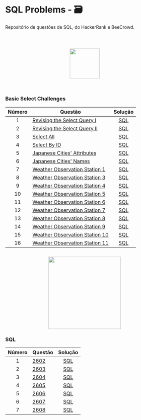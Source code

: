 # SQL Problems - 🗃️
Repositório de questões de SQL, do HackerRank e BeeCrowd.

##

<br>

<p align="center">  
    <a href="https://www.hackerrank.com/">
        <img height=95 src="https://hrcdn.net/community-frontend/assets/brand/logo-new-white-green-a5cb16e0ae.svg"> 
    </a>
</p>

<br>

### Basic Select Challenges

| Número | Questão | Solução |
|:------:|------------|:---------:|
| 1 | [Revising the Select Query I](https://www.hackerrank.com/challenges/revising-the-select-query/problem) | [SQL](https://github.com/MaykeESA/SQL-Problems/blob/master/Basica%20Select/Q1.sql)
| 2 | [Revising the Select Query II](https://www.hackerrank.com/challenges/revising-the-select-query-2/problem) | [SQL](https://github.com/MaykeESA/SQL-Problems/blob/master/Basica%20Select/Q2.sql)
| 3 | [Select All](https://www.hackerrank.com/challenges/select-all-sql/problem) | [SQL](https://github.com/MaykeESA/SQL-Problems/blob/master/Basica%20Select/Q3.sql)
| 4 | [Select By ID](https://www.hackerrank.com/challenges/select-by-id/problem) | [SQL](https://github.com/MaykeESA/SQL-Problems/blob/master/Basica%20Select/Q4.sql)
| 5 | [Japanese Cities' Attributes](https://www.hackerrank.com/challenges/japanese-cities-attributes/problem) | [SQL](https://github.com/MaykeESA/SQL-Problems/blob/master/Basica%20Select/Q5.sql)
| 6 | [Japanese Cities' Names](https://www.hackerrank.com/challenges/japanese-cities-name/problem) | [SQL](https://github.com/MaykeESA/SQL-Problems/blob/master/Basica%20Select/Q6.sql)
| 7 | [Weather Observation Station 1](https://www.hackerrank.com/challenges/weather-observation-station-1/problem) | [SQL](https://github.com/MaykeESA/SQL-Problems/blob/master/Basica%20Select/Q7.sql)
| 8 | [Weather Observation Station 3](https://www.hackerrank.com/challenges/weather-observation-station-3/problem) | [SQL](https://github.com/MaykeESA/SQL-Problems/blob/master/Basica%20Select/Q8.sql)
| 9 | [Weather Observation Station 4](https://www.hackerrank.com/challenges/weather-observation-station-4/problem) | [SQL](https://github.com/MaykeESA/SQL-Problems/blob/master/Basica%20Select/Q9.sql)
| 10| [Weather Observation Station 5](https://www.hackerrank.com/challenges/weather-observation-station-5/problem) | [SQL](https://github.com/MaykeESA/SQL-Problems/blob/master/Basica%20Select/Q10.sql)
| 11| [Weather Observation Station 6](https://www.hackerrank.com/challenges/weather-observation-station-6/problem) | [SQL](https://github.com/MaykeESA/SQL-Problems/blob/master/Basica%20Select/Q11.sql)
| 12| [Weather Observation Station 7](https://www.hackerrank.com/challenges/weather-observation-station-7/problem) | [SQL](https://github.com/MaykeESA/SQL-Problems/blob/master/Basica%20Select/Q12.sql)
| 13| [Weather Observation Station 8](https://www.hackerrank.com/challenges/weather-observation-station-8/problem) | [SQL](https://github.com/MaykeESA/SQL-Problems/blob/master/Basica%20Select/Q13.sql)
| 14| [Weather Observation Station 9](https://www.hackerrank.com/challenges/weather-observation-station-9/problem) | [SQL](https://github.com/MaykeESA/SQL-Problems/blob/master/Basica%20Select/Q14.sql)
| 15| [Weather Observation Station 10](https://www.hackerrank.com/challenges/weather-observation-station-10/problem) | [SQL](https://github.com/MaykeESA/SQL-Problems/blob/master/Basica%20Select/Q15.sql)
| 16| [Weather Observation Station 11](https://www.hackerrank.com/challenges/weather-observation-station-11/problem) | [SQL](https://github.com/MaykeESA/SQL-Problems/blob/master/Basica%20Select/Q16.sql)

##

<p align="center">  
	<a href="https://www.beecrowd.com.br/">
        <img height=230 src="https://beecrowd.io/wp-content/uploads/2021/08/beecrowd__roxoHorClean-small-PNG-1.png"> 
    </a>
</p>

### SQL

| Número | Questão | Solução |
|:------:|------------|:---------:|
| 1 | [2602](https://www.beecrowd.com.br/judge/pt/problems/view/2602) | [SQL](https://github.com/MaykeESA/sql-problems/blob/master/BeeCrowd/2602.sql)
| 2 | [2603](https://www.beecrowd.com.br/judge/pt/problems/view/2603) | [SQL](https://github.com/MaykeESA/sql-problems/blob/master/BeeCrowd/2603.sql)
| 3 | [2604](https://www.beecrowd.com.br/judge/pt/problems/view/2604) | [SQL](https://github.com/MaykeESA/sql-problems/blob/master/BeeCrowd/2604.sql)
| 4 | [2605](https://www.beecrowd.com.br/judge/pt/problems/view/2605) | [SQL](https://github.com/MaykeESA/sql-problems/blob/master/BeeCrowd/2605.sql)
| 5 | [2606](https://www.beecrowd.com.br/judge/pt/problems/view/2606) | [SQL](https://github.com/MaykeESA/sql-problems/blob/master/BeeCrowd/2606.sql)
| 6 | [2607](https://www.beecrowd.com.br/judge/pt/problems/view/2607) | [SQL](https://github.com/MaykeESA/sql-problems/blob/master/BeeCrowd/2607.sql)
| 7 | [2608](https://www.beecrowd.com.br/judge/pt/problems/view/2608) | [SQL](https://github.com/MaykeESA/sql-problems/blob/master/BeeCrowd/2608.sql)
